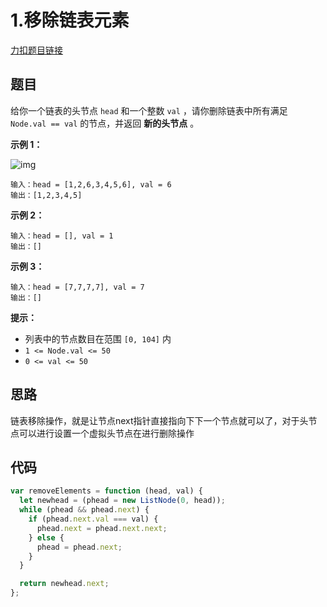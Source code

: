 # 1.移除链表元素

[力扣题目链接](https://leetcode.cn/problems/remove-linked-list-elements/)

## 题目

给你一个链表的头节点 `head` 和一个整数 `val` ，请你删除链表中所有满足 `Node.val == val` 的节点，并返回 **新的头节点** 。

 

**示例 1：**

![img](https://assets.leetcode.com/uploads/2021/03/06/removelinked-list.jpg)

```
输入：head = [1,2,6,3,4,5,6], val = 6
输出：[1,2,3,4,5]
```

**示例 2：**

```
输入：head = [], val = 1
输出：[]
```

**示例 3：**

```
输入：head = [7,7,7,7], val = 7
输出：[]
```

 

**提示：**

- 列表中的节点数目在范围 `[0, 104]` 内
- `1 <= Node.val <= 50`
- `0 <= val <= 50`

## 思路

链表移除操作，就是让节点next指针直接指向下下一个节点就可以了，对于头节点可以进行设置一个虚拟头节点在进行删除操作

## 代码

~~~js
var removeElements = function (head, val) {
  let newhead = (phead = new ListNode(0, head));
  while (phead && phead.next) {
    if (phead.next.val === val) {
      phead.next = phead.next.next;
    } else {
      phead = phead.next;
    }
  }

  return newhead.next;
};
~~~

